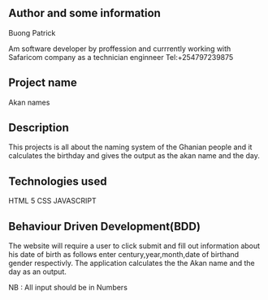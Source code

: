 ## Author and some information

Buong Patrick

Am software developer by proffession and currrently working with Safaricom company as a technician enginneer
Tel:+254797239875

## Project name

Akan  names

## Description

This projects is all about  the naming system of the Ghanian people and it calculates the birthday and gives the output as the akan name and the day.


## Technologies used

HTML 5
CSS
JAVASCRIPT 

## Behaviour Driven Development(BDD)

The website will require a user to  click submit and fill out information about his date of birth as follows enter century,year,month,date of birthand gender respectivly. The application calculates the the Akan name and the day as an output. 

NB : All input should be in Numbers


